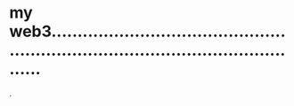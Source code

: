 # my web3........................................................................................................
.
